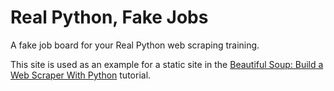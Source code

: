 # Real Python, Fake Jobs

A fake job board for your Real Python web scraping training.

This site is used as an example for a static site in the [Beautiful Soup: Build a Web Scraper With Python](https://realpython.com/beautiful-soup-web-scraper-python/) tutorial.

